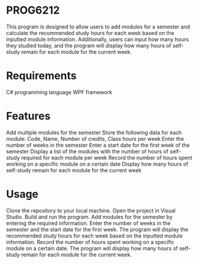 # PROG6212
This program is designed to allow users to add modules for a semester and calculate the recommended study hours for each week based on the inputted module information. Additionally, users can input how many hours they studied today, and the program will display how many hours of self-study remain for each module for the current week.

# Requirements
C# programming language
WPF framework

# Features
Add multiple modules for the semester
Store the following data for each module: Code, Name, Number of credits, Class hours per week
Enter the number of weeks in the semester
Enter a start date for the first week of the semester
Display a list of the modules with the number of hours of self-study required for each module per week
Record the number of hours spent working on a specific module on a certain date
Display how many hours of self-study remain for each module for the current week

# Usage
Clone the repository to your local machine.
Open the project in Visual Studio.
Build and run the program.
Add modules for the semester by entering the required information.
Enter the number of weeks in the semester and the start date for the first week.
The program will display the recommended study hours for each week based on the inputted module information.
Record the number of hours spent working on a specific module on a certain date.
The program will display how many hours of self-study remain for each module for the current week.
